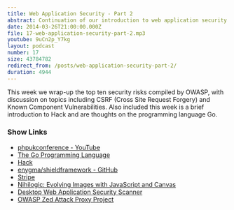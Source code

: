 ```yaml
---
title: Web Application Security - Part 2
abstract: Continuation of our introduction to web application security.
date: 2014-03-26T21:00:00.000Z
file: 17-web-application-security-part-2.mp3
youtube: 9uCn2p_Y7kg
layout: podcast
number: 17
size: 43784782
redirect_from: /posts/web-application-security-part-2/
duration: 4944
---
```


This week we wrap-up the top ten security risks compiled by OWASP, with discussion on topics including CSRF (Cross Site Request Forgery) and Known Component Vulnerabilities.
Also included this week is a brief introduction to Hack and are thoughts on the programming language Go.

### Show Links

- [phpukconference - YouTube](https://www.youtube.com/user/phpukconference/videos)
- [The Go Programming Language](http://golang.org/)
- [Hack](http://hacklang.org/)
- [enygma/shieldframework - GitHub](https://github.com/enygma/shieldframework)
- [Stripe](https://stripe.com/gb)
- [Nihilogic: Evolving Images with JavaScript and Canvas](http://www.nihilogic.dk/labs/evolving-images/)
- [Desktop Web Application Security Scanner](http://www.websecurify.com/desktop/webreaver.html)
- [OWASP Zed Attack Proxy Project](https://www.owasp.org/index.php/OWASP_Zed_Attack_Proxy_Project)
